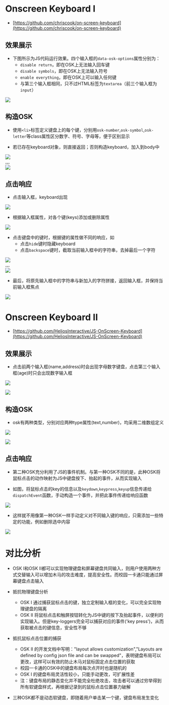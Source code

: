 # Onscreen Keyboard I

- [https://github.com/chriscook/on-screen-keyboard](https://github.com/chriscook/on-screen-keyboard)

## 效果展示

- 下图所示为JS代码运行效果。四个输入框的`data-osk-options`属性分别为：
  - `disable return`，即在OSK上无法输入回车键
  - `disable symbols`，即在OSK上无法输入符号
  - `enable everything`，即在OSK上可以输入任何键
  - 与第三个输入框相同，只不过HTML标签为`textarea`（前三个输入框为`input`）

![](Img/01.png)

## 构造OSK

- 使用`<li>`标签定义键盘上的每个键，分别用`osk-number`,`osk-symbol`,`osk-letter`等class属性区分数字、符号、字母等，便于区别显示

- 若已存在keyboard对象，则直接返回；否则构造keyboard，加入到body中

![](Img/0kc.png)  
**...**  
![](Img/0kc1.png)

## 点击响应

- 点击输入框，keyboard出现

![](Img/0act.png)

- 根据输入框属性，对各个键(keys)添加或删除属性

![](Img/0act1.png)

- 点击键盘中的键时，根据键的属性做不同的响应，如
  - 点击`hide`键时隐藏keyboard
  - 点击`backspace`键时，截取当前输入框中的字符串，去掉最后一个字符

![](Img/0keys.png)  
**...**    
![](Img/0key1.png)  

- 最后，将原先输入框中的字符串与新加入的字符拼接，返回输入框，并保持当前输入框焦点

![](Img/0keys2.png)


# Onscreen Keyboard  II

- [https://github.com/HeliosInteractive/JS-OnScreen-Keyboard](https://github.com/HeliosInteractive/JS-OnScreen-Keyboard)

## 效果展示

- 点击前两个输入框(name,address)时会出现字母数字键盘，点击第三个输入框(age)时只会出现数字输入框

![](Img/1.png)

![](Img/11.png)

## 构造OSK

- osk有两种类型，分别对应两种type属性(text,number)，均采用二维数组定义

![](Img/1kb.png)

![](Img/1kb1.png)

## 点击响应

- 第二种OSK充分利用了JS的事件机制。与第一种OSK不同的是，此种OSK将鼠标点击的动作映射为JS中键盘按下、抬起的事件，从而实现输入

- 如图，将鼠标点击的key的信息以及`keydown`,`keypress`,`keyup`信息传递给`dispatchEvent`函数，手动构造一个事件，并把此事件传递给响应函数

![](Img/1tri.png)


- 这样就不用像第一种OSK一样手动定义对不同输入键的响应，只需添加一些特定的功能，例如删除选中内容

![](Img/1res.png)


# 对比分析

- OSK I和OSK II都可以实现物理键盘和屏幕键盘共同输入，则用户使用两种方式交替输入可以增加木马的攻击难度，提高安全性。而校园一卡通只能通过屏幕键盘点击输入

- 抵抗物理键盘分析
  - OSK I 通过捕获鼠标点击的键，独立定制输入框的变化，可以完全实现物理键盘的隔离
  - OSK II 将鼠标点击和触屏按钮转化为JS中键的按下及抬起事件，以便利的实现输入。但是key-loggers完全可以捕获对应的事件('key press')，从而获取被点击的键信息，安全性不够  

- 抵抗鼠标点击位置的捕获
  - OSK II 的开发文档中写明："layout allows customization","Layouts are defined by config json file and can be swapped"，表明键盘布局可以更改，这样可以有效的防止木马对鼠标固定点击位置的获取
  - 校园一卡通的OSK中的键盘布局每次点开时也是随机的
  - OSK I 的键盘布局灵活性较小，只能手动更改，可扩展性差
  - 注：键盘布局的静态变化并不能完全杜绝攻击，攻击者可以通过穷举得到所有软键盘样式，再根据记录到的鼠标点击位置暴力破解

- 三种OSK都不是动态软键盘，即随着用户单击某一个键，键盘布局发生变化
